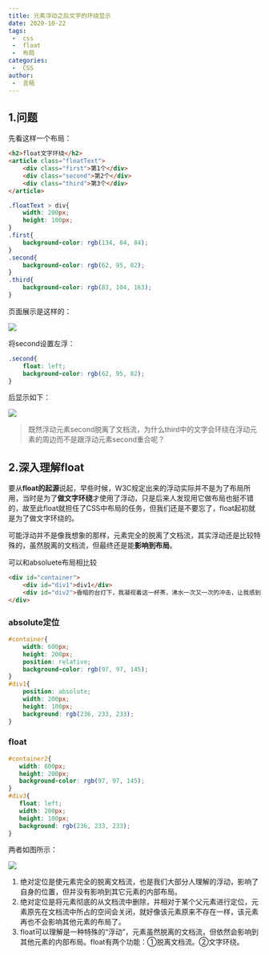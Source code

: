 ```yaml
---
title: 元素浮动之后文字的环绕显示
date: 2020-10-22
tags:
 -  css
 -  float
 -  布局
categories:
 -  CSS
author:
 -  言梧
---
```


## 1.问题

先看这样一个布局：

```html
<h2>float文字环绕</h2>
<article class="floatText">
    <div class="first">第1个</div>
    <div class="second">第2个</div>
    <div class="third">第3个</div>
</article>
```

```css
.floatText > div{
    width: 200px;
    height: 100px;
}
.first{
    background-color: rgb(134, 84, 84);
}
.second{
    background-color: rgb(62, 95, 82);
}
.third{
    background-color: rgb(83, 104, 163);
}
```
页面展示是这样的：

![](https://gitee.com/lynnwutong/blog-img/raw/master/img/floatText1.png)

将second设置左浮：
```css
.second{
    float: left;
    background-color: rgb(62, 95, 82);
}
```
后显示如下：

![](https://gitee.com/lynnwutong/blog-img/raw/master/img/floatText1.png)

> 既然浮动元素second脱离了文档流，为什么third中的文字会环绕在浮动元素的周边而不是跟浮动元素second重合呢？

## 2.深入理解float
要从**float的起源**说起，早些时候，W3C规定出来的浮动实际并不是为了布局所用，当时是为了**做文字环绕**才使用了浮动，只是后来人发现用它做布局也挺不错的，故至此float就担任了CSS中布局的任务，但我们还是不要忘了，float起初就是为了做文字环绕的。

可能浮动并不是像我想象的那样，元素完全的脱离了文档流，其实浮动还是比较特殊的，虽然脱离的文档流，但最终还是能**影响到布局**。

可以和absoluete布局相比较

```html
<div id="container">
    <div id="div1">div1</div>
    <div id="div2">昏暗的台灯下，我凝视着这一杯茶，沸水一次又一次的冲击，让我感到了茶的清香。那苦涩中略微含着的一点甘甜，也被我贪婪的嘴给霸占了，眼的朦胧，勾勒出朦胧的记忆，可记忆却已不再朦胧。</div>
</div>
```

### absolute定位
```css
#container{
    width: 600px;
    height: 200px;
    position: relative;
    background-color: rgb(97, 97, 145);
}
#div1{
    position: absolute;
    width: 200px;
    height: 100px;
    background: rgb(236, 233, 233);
}
```

### float
```css
#container2{
   width: 600px;
   height: 200px;
   background-color: rgb(97, 97, 145);
}
#div3{
   float: left;
   width: 200px;
   height: 100px;
   background: rgb(236, 233, 233);
}
```

两者如图所示：


![](https://gitee.com/lynnwutong/blog-img/raw/master/img/floatText1.png)

1. 绝对定位是使元素完全的脱离文档流，也是我们大部分人理解的浮动，影响了自身的位置，但并没有影响到其它元素的内部布局。
2. 绝对定位是将元素彻底的从文档流中删除，并相对于某个父元素进行定位，元素原先在文档流中所占的空间会关闭，就好像该元素原来不存在一样，该元素再也不会影响其他元素的布局了。
3. float可以理解是一种特殊的“浮动”，元素虽然脱离的文档流，但依然会影响到其他元素的内部布局。float有两个功能：①脱离文档流。②文字环绕。

